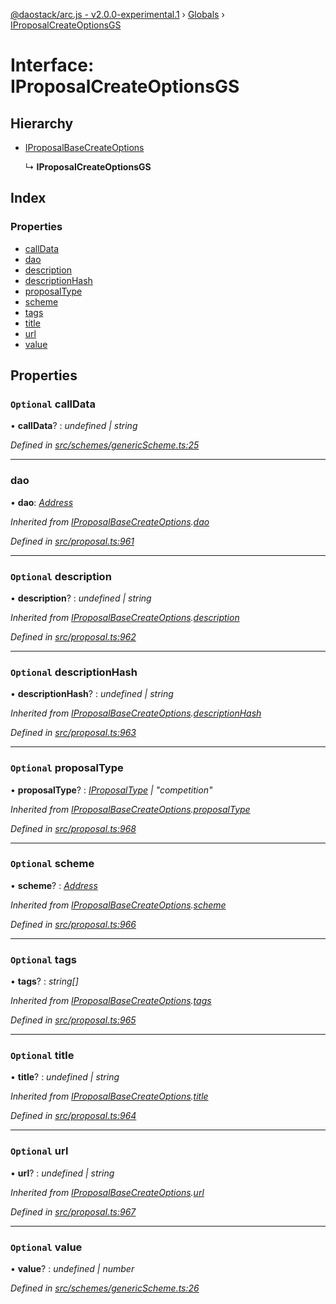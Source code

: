 [@daostack/arc.js - v2.0.0-experimental.1](../README.md) › [Globals](../globals.md) › [IProposalCreateOptionsGS](iproposalcreateoptionsgs.md)

# Interface: IProposalCreateOptionsGS

## Hierarchy

* [IProposalBaseCreateOptions](iproposalbasecreateoptions.md)

  ↳ **IProposalCreateOptionsGS**

## Index

### Properties

* [callData](iproposalcreateoptionsgs.md#optional-calldata)
* [dao](iproposalcreateoptionsgs.md#dao)
* [description](iproposalcreateoptionsgs.md#optional-description)
* [descriptionHash](iproposalcreateoptionsgs.md#optional-descriptionhash)
* [proposalType](iproposalcreateoptionsgs.md#optional-proposaltype)
* [scheme](iproposalcreateoptionsgs.md#optional-scheme)
* [tags](iproposalcreateoptionsgs.md#optional-tags)
* [title](iproposalcreateoptionsgs.md#optional-title)
* [url](iproposalcreateoptionsgs.md#optional-url)
* [value](iproposalcreateoptionsgs.md#optional-value)

## Properties

### `Optional` callData

• **callData**? : *undefined | string*

*Defined in [src/schemes/genericScheme.ts:25](https://github.com/daostack/arc.js/blob/6c661ff/src/schemes/genericScheme.ts#L25)*

___

###  dao

• **dao**: *[Address](../globals.md#address)*

*Inherited from [IProposalBaseCreateOptions](iproposalbasecreateoptions.md).[dao](iproposalbasecreateoptions.md#dao)*

*Defined in [src/proposal.ts:961](https://github.com/daostack/arc.js/blob/6c661ff/src/proposal.ts#L961)*

___

### `Optional` description

• **description**? : *undefined | string*

*Inherited from [IProposalBaseCreateOptions](iproposalbasecreateoptions.md).[description](iproposalbasecreateoptions.md#optional-description)*

*Defined in [src/proposal.ts:962](https://github.com/daostack/arc.js/blob/6c661ff/src/proposal.ts#L962)*

___

### `Optional` descriptionHash

• **descriptionHash**? : *undefined | string*

*Inherited from [IProposalBaseCreateOptions](iproposalbasecreateoptions.md).[descriptionHash](iproposalbasecreateoptions.md#optional-descriptionhash)*

*Defined in [src/proposal.ts:963](https://github.com/daostack/arc.js/blob/6c661ff/src/proposal.ts#L963)*

___

### `Optional` proposalType

• **proposalType**? : *[IProposalType](../globals.md#const-iproposaltype) | "competition"*

*Inherited from [IProposalBaseCreateOptions](iproposalbasecreateoptions.md).[proposalType](iproposalbasecreateoptions.md#optional-proposaltype)*

*Defined in [src/proposal.ts:968](https://github.com/daostack/arc.js/blob/6c661ff/src/proposal.ts#L968)*

___

### `Optional` scheme

• **scheme**? : *[Address](../globals.md#address)*

*Inherited from [IProposalBaseCreateOptions](iproposalbasecreateoptions.md).[scheme](iproposalbasecreateoptions.md#optional-scheme)*

*Defined in [src/proposal.ts:966](https://github.com/daostack/arc.js/blob/6c661ff/src/proposal.ts#L966)*

___

### `Optional` tags

• **tags**? : *string[]*

*Inherited from [IProposalBaseCreateOptions](iproposalbasecreateoptions.md).[tags](iproposalbasecreateoptions.md#optional-tags)*

*Defined in [src/proposal.ts:965](https://github.com/daostack/arc.js/blob/6c661ff/src/proposal.ts#L965)*

___

### `Optional` title

• **title**? : *undefined | string*

*Inherited from [IProposalBaseCreateOptions](iproposalbasecreateoptions.md).[title](iproposalbasecreateoptions.md#optional-title)*

*Defined in [src/proposal.ts:964](https://github.com/daostack/arc.js/blob/6c661ff/src/proposal.ts#L964)*

___

### `Optional` url

• **url**? : *undefined | string*

*Inherited from [IProposalBaseCreateOptions](iproposalbasecreateoptions.md).[url](iproposalbasecreateoptions.md#optional-url)*

*Defined in [src/proposal.ts:967](https://github.com/daostack/arc.js/blob/6c661ff/src/proposal.ts#L967)*

___

### `Optional` value

• **value**? : *undefined | number*

*Defined in [src/schemes/genericScheme.ts:26](https://github.com/daostack/arc.js/blob/6c661ff/src/schemes/genericScheme.ts#L26)*
